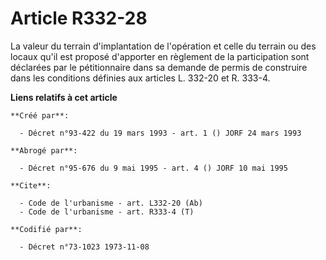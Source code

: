 # Article R332-28

La valeur du terrain d'implantation de l'opération et celle du terrain ou des locaux qu'il est proposé d'apporter en
règlement de la participation sont déclarées par le pétitionnaire dans sa demande de permis de construire dans les conditions
définies aux articles L. 332-20 et R. 333-4.

**Liens relatifs à cet article**

	**Créé par**:

	  - Décret n°93-422 du 19 mars 1993 - art. 1 () JORF 24 mars 1993

	**Abrogé par**:

	  - Décret n°95-676 du 9 mai 1995 - art. 4 () JORF 10 mai 1995

	**Cite**:

	  - Code de l'urbanisme - art. L332-20 (Ab)
	  - Code de l'urbanisme - art. R333-4 (T)

	**Codifié par**:

	  - Décret n°73-1023 1973-11-08
